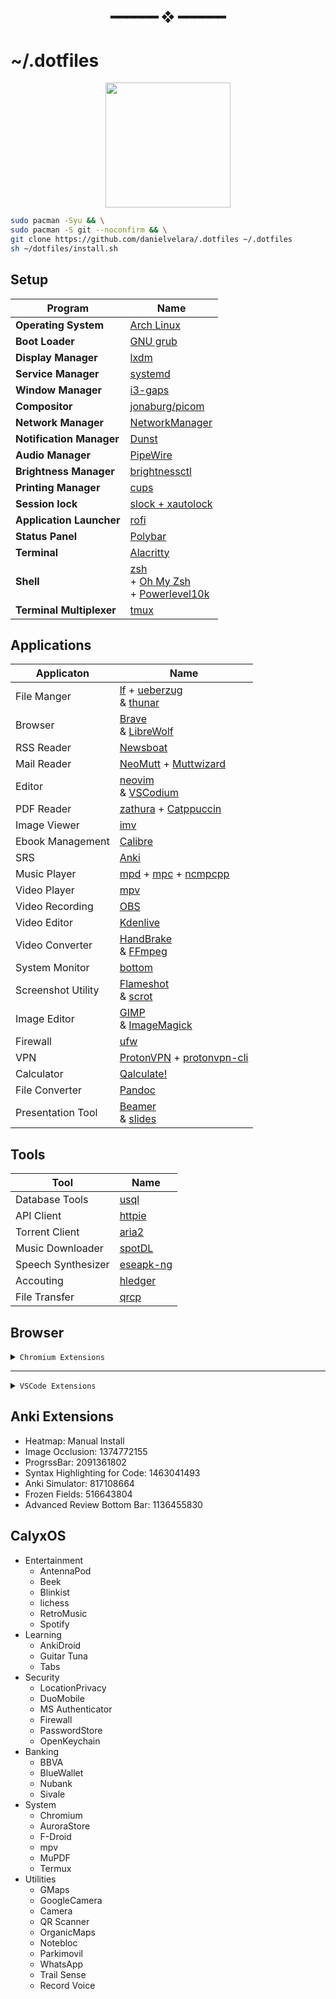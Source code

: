 <h2 align="center"> ━━━━━━  ❖  ━━━━━━ </h2>

# ~/.dotfiles

<p align="center">
   <img src="https://user-images.githubusercontent.com/13500134/150906114-216d4c5b-06f0-4ef4-a6d9-9087f2bc33b2.png" width="200"/>
</p>

```bash
sudo pacman -Syu && \
sudo pacman -S git --noconfirm && \
git clone https://github.com/danielvelara/.dotfiles ~/.dotfiles
sh ~/dotfiles/install.sh
```

## Setup

| Program                  | Name                                                                                                                               |
| ------------------------ | ---------------------------------------------------------------------------------------------------------------------------------- |
| **Operating System**     | [Arch Linux](https://archlinux.org/)                                                                                               |
| **Boot Loader**          | [GNU grub](https://www.gnu.org/software/grub/)                                                                                     |
| **Display Manager**      | [lxdm](https://wiki.archlinux.org/title/LXDM)                                                                                      |
| **Service Manager**      | [systemd](https://systemd.io/)                                                                                                     |
| **Window Manager**       | [i3-gaps](https://github.com/Airblader/i3)                                                                                         |
| **Compositor**           | [jonaburg/picom](https://github.com/jonaburg/picom)                                                                                |
| **Network Manager**      | [NetworkManager](https://networkmanager.dev/)                                                                                      |
| **Notification Manager** | [Dunst](https://dunst-project.org/)                                                                                                |
| **Audio Manager**        | [PipeWire](https://pipewire.org/)                                                                                                  |
| **Brightness Manager**   | [brightnessctl](https://github.com/Hummer12007/brightnessctl)                                                                      |
| **Printing Manager**     | [cups](https://www.cups.org/)                                                                                                      |
| **Session lock**         | [slock + xautolock](https://tools.suckless.org/slock/)                                                                             |
| **Application Launcher** | [rofi](https://github.com/davatorium/rofi)                                                                                         |
| **Status Panel**         | [Polybar](https://polybar.github.io/)                                                                                              |
| **Terminal**             | [Alacritty](https://alacritty.org/)                                                                                                |
| **Shell**                | [zsh](https://www.zsh.org/) <br> + [Oh My Zsh](https://ohmyz.sh/) <br> + [Powerlevel10k](https://github.com/romkatv/powerlevel10k) |
| **Terminal Multiplexer** | [tmux](https://github.com/tmux/tmux/wiki)                                                                                          |

## Applications

| Applicaton         | Name                                                                                                                                           |
| ------------------ | ---------------------------------------------------------------------------------------------------------------------------------------------- |
| File Manger        | [lf](https://github.com/gokcehan/lf) + [ueberzug](https://github.com/seebye/ueberzug) <br> & [thunar](https://docs.xfce.org/xfce/thunar/start) |
| Browser            | [Brave](https://brave.com/) <br> & [LibreWolf](https://librewolf.net/)                                                                         |
| RSS Reader         | [Newsboat](https://newsboat.org/)                                                                                                              |
| Mail Reader        | [NeoMutt](https://neomutt.org/) + [Muttwizard](https://muttwizard.com/)                                                                        |
| Editor             | [neovim](https://neovim.io/) <br> & [VSCodium](https://vscodium.com/)                                                                          |
| PDF Reader         | [zathura](https://pwmt.org/projects/zathura) + [Catppuccin](https://github.com/catppuccin/zathura)                                             |
| Image Viewer       | [imv](https://sr.ht/~exec64/imv/)                                                                                                              |
| Ebook Management   | [Calibre](https://calibre-ebook.com/)                                                                                                          |
| SRS                | [Anki](https://apps.ankiweb.net)                                                                                                               |
| Music Player       | [mpd](https://www.musicpd.org) + [mpc](https://www.musicpd.org/clients/mpc/) + [ncmpcpp](https://github.com/ncmpcpp/ncmpcpp)                   |
| Video Player       | [mpv](https://mpv.io/)                                                                                                                         |
| Video Recording    | [OBS](https://obsproject.com/)                                                                                                                 |
| Video Editor       | [Kdenlive](https://kdenlive.org/en/)                                                                                                           |
| Video Converter    | [HandBrake](https://handbrake.fr/) <br> & [FFmpeg](https://ffmpeg.org/)                                                                        |
| System Monitor     | [bottom](https://github.com/ClementTsang/bottom)                                                                                               |
| Screenshot Utility | [Flameshot](https://flameshot.org/) <br> & [scrot](https://github.com/resurrecting-open-source-projects/scrot)                                 |
| Image Editor       | [GIMP](https://www.gimp.org/) <br> & [ImageMagick](https://imagemagick.org/)                                                                   |
| Firewall           | [ufw](https://launchpad.net/ufw)                                                                                                               |
| VPN                | [ProtonVPN](https://protonvpn.com/) + [protonvpn-cli](https://github.com/ProtonVPN/linux-cli)                                                  |
| Calculator         | [Qalculate!](https://qalculate.github.io/)                                                                                                     |
| File Converter     | [Pandoc](https://pandoc.org/)                                                                                                                  |
| Presentation Tool  | [Beamer](https://ashwinschronicles.github.io/beamer-slides-using-markdown-and-pandoc) <br> & [slides](https://github.com/maaslalani/slides)    |

## Tools

| Tool               | Name                                                   |
| ------------------ | ------------------------------------------------------ |
| Database Tools     | [usql](https://github.com/xo/usql)                     |
| API Client         | [httpie](https://httpie.io/)                           |
| Torrent Client     | [aria2](https://aria2.github.io/)                      |
| Music Downloader   | [spotDL](https://github.com/spotDL/spotify-downloader) |
| Speech Synthesizer | [eseapk-ng](https://github.com/espeak-ng/espeak-ng)    |
| Accouting          | [hledger](https://hledger.org/)                        |
| File Transfer      | [qrcp](https://github.com/claudiodangelis/qrcp)        |

## Browser

<details>
<summary><code>Chromium Extensions</code> </summary>

- Developer
  - [SeleniumIDE](https://chrome.google.com/webstore/detail/selenium-ide/mooikfkahbdckldjjndioackbalphokd)
  - [Wappalyzer](https://chrome.google.com/webstore/detail/wappalyzer/gppongmhjkpfnbhagpmjfkannfbllamg)
  - [BuiltWith](https://chrome.google.com/webstore/detail/builtwith-technology-prof/dapjbgnjinbpoindlpdmhochffioedbn)
  - [WhatRuns](https://chrome.google.com/webstore/detail/whatruns/cmkdbmfndkfgebldhnkbfhlneefdaa)
  - [React Tools](https://chrome.google.com/webstore/detail/react-developer-tools/fmkadmapgofadopljbjfkapdkoieni)
  - [Redux DevTools](https://chrome.google.com/webstore/detail/redux-devtools/lmhkpmbekcpmknklioeibfkpmmfibl)
  - [VisBug](https://chrome.google.com/webstore/detail/visbug/cdockenadnadldjbbgcallicgledbe)
  - [Web Developer](https://chrome.google.com/webstore/detail/web-developer/bfbameneiokkgbdmiekhjnmfkcnldhhm?hl=es)
  - [Visbug](https://chrome.google.com/webstore/detail/visbug/cdockenadnadldjbbgcallicgledbeoc/)
- Productivity
  - [ReadAloud](https://chrome.google.com/webstore/detail/read-aloud-a-text-to-spee/hdhinadidafjejdhmfkjgnolgimiaplp)
  - [Vimium](https://chrome.google.com/webstore/detail/vimium/dbepggeogbaibhgnhhndojpepiihcmeb/)
  - [JSONViewer](https://chrome.google.com/webstore/detail/json-viewer/gbmdgpbipfallnflgajpaliibnhdgobh/related)
  - [UniversalBypass](https://github.com/Sainan/Universal-Bypass)
  - [Markdown Here](https://chrome.google.com/webstore/detail/markdown-here/elifhakcjgalahccnjkneoccemfahfoa)
  - [MS Editor](https://chrome.google.com/webstore/detail/microsoft-editor-spelling/gpaiobkfhnonedkhhfjpmhdalgeoebfa)
  - [ViewImage](https://chrome.google.com/webstore/detail/view-image/jpcmhcelnjdmblfmjabdeclccemkghjk)
  - [Bypass Paywall](https://github.com/iamadamdev/bypass-paywalls-chrome)
  - [Simple Allow Copy](https://chrome.google.com/webstore/detail/simple-allow-copy/aefehdhdciieocakfobpaaolhipkcpgc)
- YouTube QoL
  - [Unhook](https://chrome.google.com/webstore/detail/unhook-remove-youtube-rec/khncfooichmfjbepaaaebmommgaepoid)
  - [SponsorBlock](https://chrome.google.com/webstore/detail/sponsorblock-for-youtube/mnjggcdmjocbbbhaepdhchncahnbgone)
  - [VideoSpeedController](https://chrome.google.com/webstore/detail/video-speed-controller/nffaoalbilbmmfgbnbgppjihopabppdk)
  - [h264ify](https://chrome.google.com/webstore/detail/h264ify/aleakchihdccplidncghkekgioiakgal)
  - [Return YouTube Dislike](https://chrome.google.com/webstore/detail/return-youtube-dislike/gebbhagfogifgggkldgodflihgfeippi)
- Privacy
  - [uBlock Origin](https://chrome.google.com/webstore/detail/ublock-origin/cjpalhdlnbpafiamejdnhcphjbkeiagm)
  - [ClearURLs](https://chrome.google.com/webstore/detail/clearurls/lckanjgmijmafbedllaakclkaicjfmnk)
  - [Decentraleyes](https://chrome.google.com/webstore/detail/decentraleyes/ldpochfccmkkmhdbclfhpagapcfdljkj)
  - [Keepa](https://chrome.google.com/webstore/detail/neebplgakaahbhdphmkckjjcegoiijjo)
  - [libredirect](https://github.com/libredirect/libredirect)

</details>

---

<details>
<summary><code>VSCode Extensions</code></summary>

### Languages

[C/C++](https://marketplace.visualstudio.com/items?itemName=ms-vscode.cpptools)
[C/C++ Compile Run](https://marketplace.visualstudio.com/items?itemName=danielpinto8zz6.c-cpp-compile-run)
[Go](https://marketplace.visualstudio.com/items?itemName=golang.Go)
[Python](https://marketplace.visualstudio.com/items?itemName=ms-python.python)
[Pylance](https://marketplace.visualstudio.com/items?itemName=ms-python.vscode-pylance)
[Jupyter](https://marketplace.visualstudio.com/items?itemName=ms-toolsai.jupyter)
[Quokka.js](https://marketplace.visualstudio.com/items?itemName=WallabyJs.quokka-vscode)

### Appearance

[GitHub Theme](https://marketplace.visualstudio.com/items?itemName=GitHub.github-vscode-theme)
[Gruvbox Theme](https://marketplace.visualstudio.com/items?itemName=jdinhlife.gruvbox)

### Tools

[AWS](https://marketplace.visualstudio.com/items?itemName=AmazonWebServices.aws-toolkit-vscode)
[AWS CloudFormation Auto-template Generator](https://marketplace.visualstudio.com/items?itemName=john-goldsmith.vscode-aws-cloudformation-auto-template-generator)
[CloudFormation](https://marketplace.visualstudio.com/items?itemName=aws-scripting-guy.cformf)
[GitHub Copilot](https://marketplace.visualstudio.com/items?itemName=GitHub.copilot)
[Docker](https://marketplace.visualstudio.com/items?itemName=ms-azuretools.vscode-docker)

### Git

[Git Graph](https://marketplace.visualstudio.com/items?itemName=mhutchie.git-graph)
[Git History](https://marketplace.visualstudio.com/items?itemName=donjayamanne.githistory)

### Other

[Thunder Client](https://marketplace.visualstudio.com/items?itemName=rangav.vscode-thunder-client)
[Prettier](https://marketplace.visualstudio.com/items?itemName=esbenp.prettier-vscode)
[node-snippets](https://marketplace.visualstudio.com/items?itemName=chris-noring.node-snippets)
[Vim](https://marketplace.visualstudio.com/items?itemName=vscodevim.vim)
[ESLint](https://marketplace.visualstudio.com/items?itemName=dbaeumer.vscode-eslint)
[Live Server](https://marketplace.visualstudio.com/items?itemName=ritwickdey.LiveServer)
[LaTeX Workshop](https://marketplace.visualstudio.com/items?itemName=James-Yu.latex-workshop)
[Live Share](https://marketplace.visualstudio.com/items?itemName=ms-vsliveshare.vsliveshare)
[Markdown Preview Enhanced](https://marketplace.visualstudio.com/items?itemName=shd101wyy.markdown-preview-enhanced)
[SQLTools](https://marketplace.visualstudio.com/items?itemName=mtxr.sqltools)
[SQLTools SQLite](https://marketplace.visualstudio.com/items?itemName=mtxr.sqltools-driver-sqlite)
[Better Comments](https://marketplace.visualstudio.com/items?itemName=aaron-bond.better-comments)
[ES7+ React/Redux/React-Native snippets](https://marketplace.visualstudio.com/items?itemName=dsznajder.es7-react-js-snippets)
[Glean](https://marketplace.visualstudio.com/items?itemName=wix.glean)
[JavaScript (ES6) code snippets](https://marketplace.visualstudio.com/items?itemName=xabikos.JavaScriptSnippets)
[fastapi-snippets](https://marketplace.visualstudio.com/items?itemName=damildrizzy.fastapi-snippets)
[flask-snippets](https://marketplace.visualstudio.com/items?itemName=cstrap.flask-snippets)
[Auto Import](https://marketplace.visualstudio.com/items?itemName=steoates.autoimport)
[Path Intellisense](https://marketplace.visualstudio.com/items?itemName=christian-kohler.path-intellisense)
[Python Indent](https://marketplace.visualstudio.com/items?itemName=KevinRose.vsc-python-indent)
[Rainbow CSV](https://marketplace.visualstudio.com/items?itemName=mechatroner.rainbow-csv)
[autoDocstring](https://marketplace.visualstudio.com/items?itemName=njpwerner.autodocstring)
[Code Spell Checker](https://marketplace.visualstudio.com/items?itemName=streetsidesoftware.code-spell-checker)
[Spanish - Code Spell Checker](https://marketplace.visualstudio.com/items?itemName=streetsidesoftware.code-spell-checker-spanish)
[HTML CSS Support](https://marketplace.visualstudio.com/items?itemName=ecmel.vscode-html-css)
[CSS Peek](https://marketplace.visualstudio.com/items?itemName=pranaygp.vscode-css-peek)
[IntelliSense for CSS class names in HTML](https://marketplace.visualstudio.com/items?itemName=Zignd.html-css-class-completion)
[JavaScript Booster](https://marketplace.visualstudio.com/items?itemName=sburg.vscode-javascript-booster)
[Markdown All in One](https://marketplace.visualstudio.com/items?itemName=yzhang.markdown-all-in-one)
[Jinja](https://marketplace.visualstudio.com/items?itemName=wholroyd.jinja)
[Jinja Snippets](https://marketplace.visualstudio.com/items?itemName=noxiz.jinja-snippets)

</details>

## Anki Extensions

- Heatmap: Manual Install
- Image Occlusion: 1374772155
- ProgrssBar: 2091361802
- Syntax Highlighting for Code: 1463041493
- Anki Simulator: 817108664
- Frozen Fields: 516643804
- Advanced Review Bottom Bar: 1136455830

## CalyxOS

- Entertainment
  - AntennaPod
  - Beek
  - Blinkist
  - lichess
  - RetroMusic
  - Spotify
- Learning
  - AnkiDroid
  - Guitar Tuna
  - Tabs
- Security
  - LocationPrivacy
  - DuoMobile
  - MS Authenticator
  - Firewall
  - PasswordStore
  - OpenKeychain
- Banking
  - BBVA
  - BlueWallet
  - Nubank
  - Sivale
- System
  - Chromium
  - AuroraStore
  - F-Droid
  - mpv
  - MuPDF
  - Termux
- Utilities
  - GMaps
  - GoogleCamera
  - Camera
  - QR Scanner
  - OrganicMaps
  - Notebloc
  - Parkimovil
  - WhatsApp
  - Trail Sense
  - Record Voice
